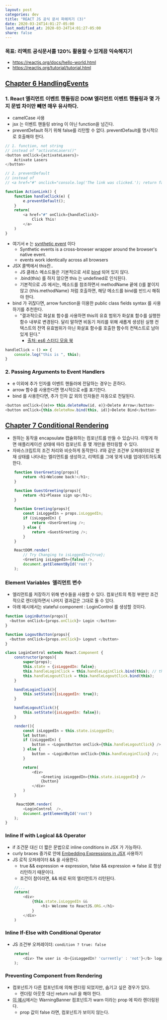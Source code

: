 ```yaml
---
layout: post
categories: dev
title: "REACT JS 공식 문서 파헤치기 (3)"
date: 2020-03-24T14:01:27-05:00
last_modified_at: 2020-03-24T14:01:27-05:00
share: false
---
```


### **목표: 리액트 공식문서를 120% 활용할 수 있게끔 익숙해지기**
- https://reactjs.org/docs/hello-world.html
- https://reactjs.org/tutorial/tutorial.html 

## [Chapter 6 HandlingEvents](https://reactjs.org/docs/handling-events.html)

### 1. React 엘리먼트 이벤트 핸들링은 DOM 엘리먼트 이벤트 핸들링과 몇 가지 문법 차이만 빼면 매우 유사하다.

- camelCase 사용
- jsx 는 이벤트 핸들링 string 이 아닌 function을 넘긴다.
- preventDefault 하기 위해 false를 리턴할 수 없다. preventDefault를 명시적으로 호출해야 한다. 

```js
// 1. function, not string
// instead of "activateLasers()"
<button onClick={activateLasers}> 
    Activate Lasers 
</button>

// 2. preventDefault
// instead of 
// <a href="#" onclick="console.log('The link was clicked.'); return false">

function ActionLink() {
    function handleClick(e) {
        e.preventDefault();
    }
    return(
        <a href="#" onClick={handleClick}>
            Click This!
        </a>
    )
}
```

- 여기서 e 는 [synthetic event](https://reactjs.org/docs/events.html) 이다
    - Synthetic events is a cross-browser wrapper around the browser's native event.
    - events work identically across all browsers
- JSX 콜백에서 this란.. 
    - JS 클래스 메소드들은 기본적으로 서로 [bind](https://developer.mozilla.org/en-US/docs/Web/JavaScript/Reference/Global_objects/Function/bind) 되어 있지 않다.
    - .bind(this) 를 하지 않으면 this 는 undefined로 인식된다.
    - 기본적으로 JS 에서는, 메소드를 참조하면서 methodName 끝에 ()를 붙이지 않고 {this.methodName} 처럼 호출하면, 해당 메소드를 bind를 반드시 해줘야 한다.
- bind 가 귀찮다면, arrow function을 이용한 public class fields syntax 를 사용하기를 추천한다. 
    - "결과적으로 화살표 함수를 사용하면 this의 유효 범위가 화살표 함수를 실행한 함수 내부로 변경된다. 달리 말하면 비동기 처리를 위해 새롭게 생성된 실행 컨텍스트의 전역 유효범위가 아닌 화살표 함수를 호출한 함수의 컨텍스트로 남아있게 된다." 
        - [출처: es6 스터디 모음 북](https://joshua1988.gitbooks.io/es6-study/arrow-function.html)

```js
handleClick = () => {
    console.log("this is ", this);
}

```

### 2. Passing Arguments to Event Handlers

- e 이외에 추가 인자를 이벤트 핸들러에 전달하는 경우는 흔하다. 
- arrow 함수를 사용한다면 명시적으로 e를 표기한다.
- bind 를 사용한다면, 추가 인자 값 외의 인자들은 자동으로 전달된다.

```js
<button onClick={(e)=> this.deleteRow(id, e)}>Delete Arrow</button>
<button onClick={this.deleteRow.bind(this, id)}>Delete Bind</button>
```

## [Chapter 7 Conditional Rendering](http://reactjs.org/docs/conditional-rendering.html)

- 원하는 동작을 encapsulate 캡슐화하는 컴포넌트를 만들 수 있습니다. 이렇게 하면 애플리케이션 상태에 따라 컴포넌트 중 몇 개만을 렌터링할 수 있다.
- 자바스크립트의 조건 처리와 비슷하게 동작한다. if와 같은 조건부 오퍼레이터로 현재 상태를 나타내는 엘리먼트를 생성하고, 리액트를 그에 맞게 UI를 업데이트하도록 한다.

```js
    function UserGreeting(props){
        return <h1>Welcome back!</h1>;
    }

    function GuestGreeting(props){
        return <h1>Please sign up</h1>;
    }

    function Greeting(props){
        const isLoggedIn = props.isLoggedIn;
        if (isLoggedIn) {
            return <UserGreeting />;
        } else {
            return <GuestGreeting />;
        }
    }

    ReactDOM.render(
        // Try Changing to isLoggedIn={true};
        <Greeting isLoggedIn={false} />,
        document.getElementById('root')
    );
```

### Element Variables  엘리먼트 변수

- 엘리먼트를 저장하기 위해 변수들을 사용할 수 있다. 컴포넌트의 특정 부분만 조건적으로 렌더링하면서 나머지 결과값은 그대로 둘 수 있다. 
- 아래 예시에서는 stateful component : LoginControl 를 생성할 것이다.

```js
function LoginButton(props){
  <button onClick={props.onClick}> Login </button>
}

function LogoutButton(props){
  <button onClick={props.onClick}> Logout </button>
}

class LoginControl extends React.Component {
    constructor(props){
        super(props);
        this.state = {isLoggedIn: false};
        this.handleLoginClick = this.handleLoginClick.bind(this); // this: LoginControl Component
        this.handleLogoutClick = this.handleLogoutClick.bind(this);
    }

    handleLoginClick(){
        this.setState({isLoggedIn: true});
    }

    handleLogoutClick(){
        this.setState({isLoggedIn: false});
    }

    render(){
        const isLoggedIn = this.state.isLoggedIn;
        let button;
        if (isLoggedIn) {
            button = <LogoutButton onClick={this.handleLogoutClick} />;
        } else {
            button = <LoginButton onClick={this.handleLoginClick} />;
        }

        return(
            <div>
                <Greeting isLoggedIn={this.state.isLoggedIn} />
                {button}
            </div>
        )
    }

     ReactDOM.render(
        <LoginControl  />,
        document.getElementById('root')
    );
}
```
### Inline If with Logical && Operator

- if 조건문 대신 더 짧은 문법으로 inline conditions in JSX 가 가능하다.
- curly braces 중가로 안에 [Embedding Expressions in JSX](https://ko.reactjs.org/docs/introducing-jsx.html#embedding-expressions-in-jsx) 사용하기 
- JS 로직 오퍼레이터 && 을 사용한다. 
    - true && expression => expression, false && expression => false 로 항상 리턴하기 때문이다.
    - 조건이 참이라면, && 바로 뒤의 엘리먼트가 리턴된다.    

```js
    //...
    return(
        <div>
            {this.state.isLoggedIn && 
                <h1> Welcome to ReactJS.ORG.</h1>
            }
        </div>
    )
```

### Inline If-Else with Conditional Operator 

- JS 조건부 오퍼레이터: `condition ? true: false`

```js
    return(
        <div> The user is <b>{isLoggedIn? 'currently' : 'not'}</b> logged in. </div>
    );
```

### Preventing Component from Rendering 

- 컴포넌트가 다른 컴포넌트에 의해 렌더링 되었지만, 숨기고 싶은 경우가 있다. 
    - 렌더링 아웃풋 대신 return null 을 해야 한다.
- [이 예시](https://codepen.io/gaearon/pen/Xjoqwm?editors=0010)에서는 WarningBanner 컴포넌트가 warn 이라는 prop 에 따라 렌더링된다. 
    - prop 값이 false 라면, 컴포넌트가 보이지 않는다. 